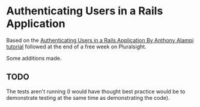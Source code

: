 # Authenticating Users in a Rails Application

Based on the [Authenticating Users in a Rails Application By Anthony Alampi tutorial](https://app.pluralsight.com/library/courses/rails-application-authenticating-users/table-of-contents) followed at the end of a free week on Pluralsight.

Some additions made.

## TODO

The tests aren't running (I would have thought best practice would be to demonstrate testing at the same time as demonstrating the code).
